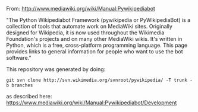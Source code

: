 From: http://www.mediawiki.org/wiki/Manual:Pywikipediabot

"The Python Wikipediabot Framework (pywikipedia or PyWikipediaBot) is a collection of tools that automate work on MediaWiki sites. Originally designed for Wikipedia, it is now used throughout the Wikimedia Foundation's projects and on many other MediaWiki wikis. It's written in Python, which is a free, cross-platform programming language. This page provides links to general information for people who want to use the bot software."

This repository was generated by doing: 

    git svn clone http://svn.wikimedia.org/svnroot/pywikipedia/ -T trunk -b branches

as described here: https://www.mediawiki.org/wiki/Manual:Pywikipediabot/Development

